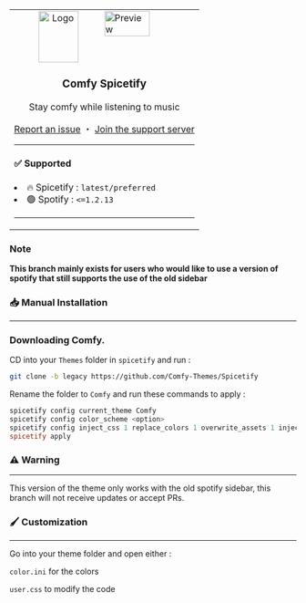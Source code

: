 <table>
  <tr>
    <td>
      <img align="right" src="https://github.com/Comfy-Themes/Spicetify/blob/legacy/Comfy/preview/preview.png" alt="Preview" width="50%">
      <div align="center">
        <img align="center" src="https://i.imgur.com/gWx75QA.png" alt="Logo" width="70" height="90">
        <h3 align="center">Comfy Spicetify</h3>
        <p align="center">Stay comfy while listening to music</p>
        <a href="https://github.com/Comfy-Themes/Spicetify/issues">Report an issue</a> ・ <a href="https://discord.gg/comfy-camp-811203761619337259">Join the support server</a>
      </div>
      <hr>
      <h4> ✅ Supported</h4>
        <li>🔥 Spicetify : <code>latest/preferred</code></li>
        <li>🟢 Spotify : <code><=1.2.13</code></li>
      <hr>
    </td>
  </tr>
</table>

### Note

**This branch mainly exists for users who would like to use a version of spotify that still supports the use of the old sidebar**


### 📥 Manual Installation

---

### Downloading Comfy.

CD into your `Themes` folder in `spicetify` and run :

```sh
git clone -b legacy https://github.com/Comfy-Themes/Spicetify
```

Rename the folder to `Comfy` and run these commands to apply :

```powershell
spicetify config current_theme Comfy
spicetify config color_scheme <option>
spicetify config inject_css 1 replace_colors 1 overwrite_assets 1 inject_theme_js 1
spicetify apply
```

### ⚠️️ Warning

---

This version of the theme only works with the old spotify sidebar, this branch will not receive updates or accept PRs.

### 🖌️ Customization

---

Go into your theme folder and open either :

`color.ini` for the colors

`user.css` to modify the code
